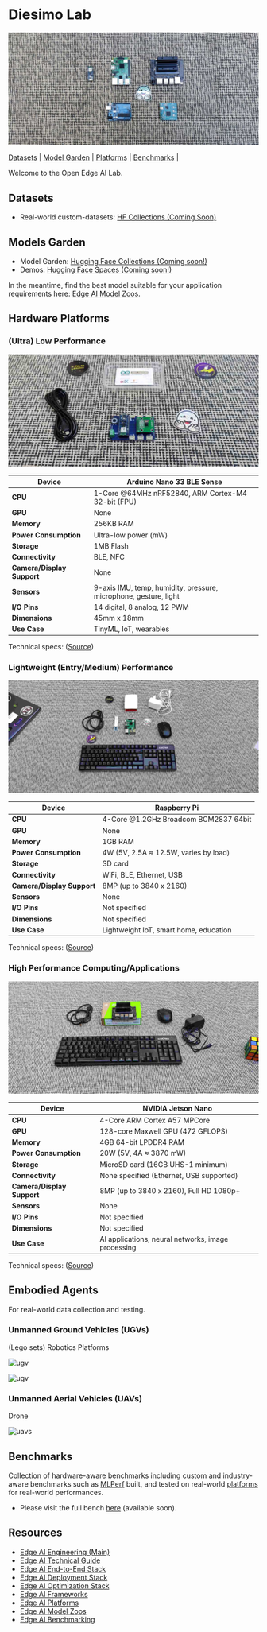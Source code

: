 # Diesimo Lab 

![Edge AI Platforms](./resources/images/cover.jpeg)

[Datasets](#datasets) | [Model Garden](#models-garden) | [Platforms](#hardware-platforms) | [Benchmarks](#benchmarks) |

Welcome to the Open Edge AI Lab.

## Datasets

- Real-world custom-datasets: [HF Collections (Coming Soon)](https://huggingface.co/diesimo-ai/datasets)

## Models Garden

- Model Garden: [Hugging Face Collections (Coming soon!)](http://huggingface.co/diesimo-ai/models)
- Demos: [Hugging Face Spaces (Coming soon!)](#)

In the meantime, find the best model suitable for your application requirements here: [Edge AI Model Zoos](https://github.com/afondiel/Edge-AI-Model-Zoo).


## Hardware Platforms

### (Ultra) Low Performance

![Arduino Nano 33 BLE Sense](./resources/images/arduino-nano/nano.jpeg)

| **Device**                  | Arduino Nano 33 BLE Sense          |
|-----------------------------|------------------------------------|
| **CPU**                     | 1-Core @64MHz nRF52840, ARM Cortex-M4 32-bit (FPU)|
| **GPU**                     | None                              |
| **Memory**                  | 256KB RAM                         |
| **Power Consumption**       | Ultra-low power (mW)              |
| **Storage**                 | 1MB Flash                         |
| **Connectivity**            | BLE, NFC                          |
| **Camera/Display Support**  | None                              |
| **Sensors**                 | 9-axis IMU, temp, humidity, pressure, microphone, gesture, light |
| **I/O Pins**                | 14 digital, 8 analog, 12 PWM      |
| **Dimensions**              | 45mm x 18mm                       |
| **Use Case**                | TinyML, IoT, wearables            |

Technical specs: ([Source](https://docs.arduino.cc/hardware/nano-33-ble-sense/)) 

### Lightweight (Entry/Medium) Performance
![Raspberry Pi 3B](./resources/images/pi/pi.jpeg)

| **Device**                  | Raspberry Pi                            |
|-----------------------------|-----------------------------------------|
| **CPU**                     | 4-Core @1.2GHz Broadcom BCM2837 64bit |
| **GPU**                     | None                              |
| **Memory**                  | 1GB RAM                           |
| **Power Consumption**       | 4W (5V, 2.5A ≈ 12.5W, varies by load) |
| **Storage**                 | SD card                           |
| **Connectivity**            | WiFi, BLE, Ethernet, USB          |
| **Camera/Display Support**  | 8MP (up to 3840 x 2160)           |
| **Sensors**                 | None                              |
| **I/O Pins**                | Not specified                     |
| **Dimensions**              | Not specified                     |
| **Use Case**                | Lightweight IoT, smart home, education |

Technical specs: ([Source](https://www.raspberrypi.com/products/raspberry-pi-3-model-b/#Specification)) 

### High Performance Computing/Applications
![NVIDIA Jetson Nano](./resources/images/jetson-nano/jet-nano.jpeg)

| **Device**                  | NVIDIA Jetson Nano                |
|-----------------------------|------------------------------------|
| **CPU**                     | 4-Core ARM Cortex A57 MPCore          |
| **GPU**                     | 128-core Maxwell GPU (472 GFLOPS) |
| **Memory**                  | 4GB 64-bit LPDDR4 RAM                    |
| **Power Consumption**       | 20W (5V, 4A ≈ 3870 mW)            |
| **Storage**                 | MicroSD card (16GB UHS-1 minimum) |
| **Connectivity**            | None specified (Ethernet, USB supported) |
| **Camera/Display Support**  | 8MP (up to 3840 x 2160), Full HD 1080p+ |
| **Sensors**                 | None                              |
| **I/O Pins**                | Not specified                     |
| **Dimensions**              | Not specified                     |
| **Use Case**                | AI applications, neural networks, image processing |

Technical specs: ([Source](https://developer.nvidia.com/embedded/jetson-nano)) 

## Embodied Agents

For real-world data collection and testing. 

### Unmanned Ground Vehicles (UGVs)

(Lego sets) Robotics Platforms 

![ugv](./resources/images/embodied-agents/ugv-0.jpg)

![ugv](./resources/images/embodied-agents/ugv-1.jpg)


### Unmanned Aerial Vehicles (UAVs)

Drone

![uavs](./resources/images/embodied-agents/uavs.jpg)


## Benchmarks

Collection of hardware-aware benchmarks including custom and industry-aware benchmarks such as [MLPerf](https://mlcommons.org/benchmarks/) built, and tested on real-world [platforms](../platforms/) for real-world performances.

- Please visit the full bench [here](./benchmarks/) (available soon).

## Resources

- [Edge AI Engineering (Main)](https://github.com/afondiel/edge-ai-engineering)
- [Edge AI Technical Guide](https://github.com/afondiel/computer-science-notebook/tree/master/core/systems/edge-computing/edge-ai/concepts)
- [Edge AI End-to-End Stack](https://www.qualcomm.com/developer/artificial-intelligence)
- [Edge AI Deployment Stack](https://github.com/afondiel/computer-science-notebook/tree/master/core/systems/edge-computing/edge-ai/concepts/deployment)
- [Edge AI Optimization Stack](https://github.com/afondiel/computer-science-notebook/tree/master/core/systems/edge-computing/edge-ai/concepts/optimization)
- [Edge AI Frameworks](https://github.com/afondiel/computer-science-notebook/tree/master/core/systems/edge-computing/edge-ai/concepts/frameworks)
- [Edge AI Platforms](https://github.com/afondiel/Edge-AI-Platforms)
- [Edge AI Model Zoos](https://github.com/afondiel/Edge-AI-Model-Zoo)
- [Edge AI Benchmarking](https://github.com/afondiel/Edge-AI-Benchmarking)
